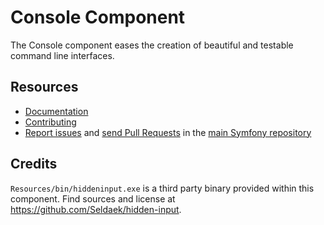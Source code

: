 # Console Component

The Console component eases the creation of beautiful and testable command line
interfaces.

## Resources

- [Documentation](https://symfony.com/doc/current/components/console.html)
- [Contributing](https://symfony.com/doc/current/contributing/index.php)
- [Report issues](https://github.com/symfony/symfony/issues) and
  [send Pull Requests](https://github.com/symfony/symfony/pulls)
  in the [main Symfony repository](https://github.com/symfony/symfony)

## Credits

`Resources/bin/hiddeninput.exe` is a third party binary provided within this
component. Find sources and license at https://github.com/Seldaek/hidden-input.
